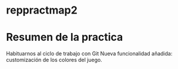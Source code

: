 # reppractmap2
# Resumen de la practica
Habituarnos al ciclo de trabajo con Git
Nueva funcionalidad añadida: customización de los colores del juego.
